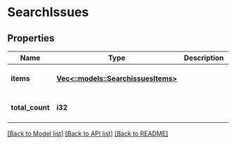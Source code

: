 # SearchIssues

## Properties
Name | Type | Description | Notes
------------ | ------------- | ------------- | -------------
**items** | [**Vec<::models::SearchissuesItems>**](searchissues_items.md) |  | [optional] [default to null]
**total_count** | **i32** |  | [optional] [default to null]

[[Back to Model list]](../README.md#documentation-for-models) [[Back to API list]](../README.md#documentation-for-api-endpoints) [[Back to README]](../README.md)


